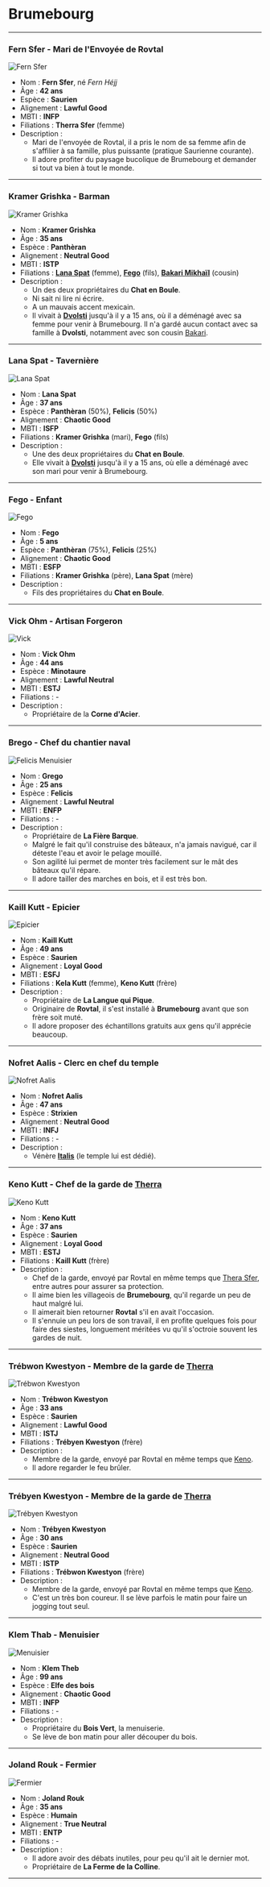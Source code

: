 # Brumebourg


---

### Fern Sfer - Mari de l'Envoyée de Rovtal
![Fern Sfer](../../../_images/mari_envoyée.png)
* Nom : **Fern Sfer**, né *Fern Héjj*
* Âge : **42 ans**
* Espèce : **Saurien**
* Alignement : **Lawful Good**
* MBTI : **INFP**
* Filiations : **Therra Sfer** (femme)
* Description : 
    * Mari de l'envoyée de Rovtal, il a pris le nom de sa femme afin de s'affilier à sa famille, plus puissante (pratique Saurienne courante).
    * Il adore profiter du paysage bucolique de Brumebourg et demander si tout va bien à tout le monde.
---

### Kramer Grishka - Barman
![Kramer Grishka](../../../_images/barman.png)
* Nom : **Kramer Grishka**
* Âge : **35 ans**
* Espèce : **Panthèran**
* Alignement : **Neutral Good**
* MBTI : **ISTP**
* Filiations : [**Lana Spat**](#lana-spat---tavernière) (femme), [**Fego**](#fego---enfant) (fils), [**Bakari Mikhaïl**](./EnfantsDeLaRue.md#bakari-mikhaïl---chef-de-groupe) (cousin)
* Description : 
    * Un des deux propriétaires du **Chat en Boule**.
    * Ni sait ni lire ni écrire.
    * A un mauvais accent mexicain.
    * Il vivait à [**Dvolsti**](../../VILLES/Dvolsti.md) jusqu'à il y a 15 ans, où il a déménagé avec sa femme pour venir à Brumebourg. Il n'a gardé aucun contact avec sa famille à **Dvolsti**, notamment avec son cousin [Bakari](./EnfantsDeLaRue.md#bakari-mikhaïl---chef-de-groupe).
---

### Lana Spat - Tavernière
![Lana Spat](../../../_images/taverniere.png)
* Nom : **Lana Spat**
* Âge : **37 ans**
* Espèce : **Panthèran** (50%), **Felicis** (50%)
* Alignement : **Chaotic Good**
* MBTI : **ISFP**
* Filiations : **Kramer Grishka** (mari), **Fego** (fils)
* Description :
    * Une des deux propriétaires du **Chat en Boule**.
    * Elle vivait à [**Dvolsti**](../../VILLES/Dvolsti.md) jusqu'à il y a 15 ans, où elle a déménagé avec son mari pour venir à Brumebourg.
---

### Fego - Enfant
![Fego](../../../_images/barman_enfant.png)
* Nom : **Fego**
* Âge : **5 ans**
* Espèce : **Panthèran** (75%), **Felicis** (25%)
* Alignement : **Chaotic Good**
* MBTI : **ESFP**
* Filiations : **Kramer Grishka** (père), **Lana Spat** (mère)
* Description : 
    * Fils des propriétaires du **Chat en Boule**.
---

### Vick Ohm - Artisan Forgeron
![Vick](../../../_images/forgeron.png)
* Nom : **Vick Ohm**
* Âge : **44 ans**
* Espèce : **Minotaure**
* Alignement : **Lawful Neutral**
* MBTI : **ESTJ**
* Filiations : -
* Description : 
    * Propriétaire de la **Corne d'Acier**.
---

### Brego - Chef du chantier naval
![Felicis Menuisier](../../../_images/felicis_menuisier.png)
* Nom : **Grego**
* Âge : **25 ans**
* Espèce : **Felicis**
* Alignement : **Lawful Neutral**
* MBTI : **ENFP**
* Filiations : -
* Description : 
    * Propriétaire de **La Fière Barque**.
    * Malgré le fait qu'il construise des bâteaux, n'a jamais navigué, car il déteste l'eau et avoir le pelage mouillé.
    * Son agilité lui permet de monter très facilement sur le mât des bâteaux qu'il répare.
    * Il adore tailler des marches en bois, et il est très bon.
---

### Kaill Kutt - Epicier
![Epicier](../../../_images/epicier_brumebourg.png)
* Nom : **Kaill Kutt**
* Âge : **49 ans**
* Espèce : **Saurien**
* Alignement : **Loyal Good**
* MBTI : **ESFJ**
* Filiations : **Kela Kutt** (femme), **Keno Kutt** (frère)
* Description : 
    * Propriétaire de **La Langue qui Pique**.
    * Originaire de **Rovtal**, il s'est installé à **Brumebourg** avant que son frère soit muté.
    * Il adore proposer des échantillons gratuits aux gens qu'il apprécie beaucoup.
---

### Nofret Aalis - Clerc en chef du temple
![Nofret Aalis](../../../_images/strixien_clerc.png)
* Nom : **Nofret Aalis**
* Âge : **47 ans**
* Espèce : **Strixien**
* Alignement : **Neutral Good**
* MBTI : **INFJ**
* Filiations : -
* Description : 
    * Vénère [**Italis**](../../COSMOLOGIE/PLANS_ET_DIVINITES/Italis.md) (le temple lui est dédié).
---

### Keno Kutt - Chef de la garde de [Therra](#therra-sfer---envoyée-de-rovtal)
![Keno Kutt](../../../_images/garde_saurien.png)
* Nom : **Keno Kutt**
* Âge : **37 ans**
* Espèce : **Saurien**
* Alignement : **Loyal Good**
* MBTI : **ESTJ**
* Filiations : **Kaill Kutt** (frère)
* Description : 
    * Chef de la garde, envoyé par Rovtal en même temps que [Thera Sfer](#therra-sfer---envoyée-de-rovtal), entre autres pour assurer sa protection.
    * Il aime bien les villageois de **Brumebourg**, qu'il regarde un peu de haut malgré lui.
    * Il aimerait bien retourner **Rovtal** s'il en avait l'occasion.
    * Il s'ennuie un peu lors de son travail, il en profite quelques fois pour faire des siestes, longuement méritées vu qu'il s'octroie souvent les gardes de nuit.
---

### Trébwon Kwestyon - Membre de la garde de [Therra](#therra-sfer---envoyée-de-rovtal)
![Trébwon Kwestyon](../../../_images/trebwon.webp)
* Nom : **Trébwon Kwestyon**
* Âge : **33 ans**
* Espèce : **Saurien**
* Alignement : **Lawful Good**
* MBTI : **ISTJ**
* Filiations : **Trébyen Kwestyon** (frère)
* Description : 
    * Membre de la garde, envoyé par Rovtal en même temps que [Keno](#keno-kutt---chef-de-la-garde-de-therra).
    * Il adore regarder le feu brûler.
---

### Trébyen Kwestyon - Membre de la garde de [Therra](#therra-sfer---envoyée-de-rovtal)
![Trébyen Kwestyon](../../../_images/trebyen.webp)
* Nom : **Trébyen Kwestyon**
* Âge : **30 ans**
* Espèce : **Saurien**
* Alignement : **Neutral Good**
* MBTI : **ISTP**
* Filiations : **Trébwon Kwestyon** (frère)
* Description : 
    * Membre de la garde, envoyé par Rovtal en même temps que [Keno](#keno-kutt---chef-de-la-garde-de-therra).
    * C'est un très bon coureur. Il se lève parfois le matin pour faire un jogging tout seul.
---

### Klem Thab - Menuisier
![Menuisier](../../../_images/carpenter_elf.png)
* Nom : **Klem Theb**
* Âge : **99 ans**
* Espèce : **Elfe des bois**
* Alignement : **Chaotic Good**
* MBTI : **INFP**
* Filiations : -
* Description : 
    * Propriétaire du **Bois Vert**, la menuiserie.
    * Se lève de bon matin pour aller découper du bois.
---

### Joland Rouk - Fermier
![Fermier](../../../_images/human_farmer.png)
* Nom : **Joland Rouk**
* Âge : **35 ans**
* Espèce : **Humain**
* Alignement : **True Neutral**
* MBTI : **ENTP**
* Filiations : -
* Description : 
    * Il adore avoir des débats inutiles, pour peu qu'il ait le dernier mot.
    * Propriétaire de **La Ferme de la Colline**.
---
